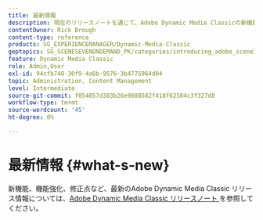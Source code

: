 ```yaml
---
title: 最新情報
description: 現在のリリースノートを通じて、Adobe Dynamic Media Classicの新機能について説明します。
contentOwner: Rick Brough
content-type: reference
products: SG_EXPERIENCEMANAGER/Dynamic-Media-Classic
geptopics: SG_SCENESEVENONDEMAND_PK/categories/introducing_adobe_scene7
feature: Dynamic Media Classic
role: Admin,User
exl-id: 94cfb748-30f9-4a8b-9576-3b4775964d04
topic: Administration, Content Management
level: Intermediate
source-git-commit: f054057d383b26e9088582f418f62504c3f327d8
workflow-type: tm+mt
source-wordcount: '45'
ht-degree: 0%

---
```


# 最新情報 {#what-s-new}

新機能、機能強化、修正点など、最新のAdobe Dynamic Media Classic リリース情報については、[Adobe Dynamic Media Classic リリースノート ](https://experienceleague.adobe.com/en/docs/dynamic-media-developer-resources/release-notes/s7rn2017) を参照してください。
